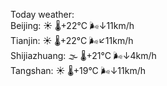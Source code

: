 Today weather:  
Beijing: ☀️ 🌡️+22°C 🌬️↓11km/h  
Tianjin: ☀️ 🌡️+22°C 🌬️↙11km/h  
Shijiazhuang: 🌫  🌡️+21°C 🌬️↓4km/h  
Tangshan: ☀️ 🌡️+19°C 🌬️↓11km/h  
